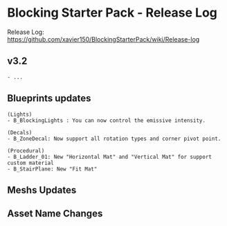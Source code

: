 # Blocking Starter Pack - Release Log
Release Log: https://github.com/xavier150/BlockingStarterPack/wiki/Release-log

## v3.2
	- ...

## Blueprints updates
	(Lights)
	- B_BlockingLights : You can now control the emissive intensity.
	
	(Decals)
	- B_ZoneDecal: Now support all rotation types and corner pivot point.
		
	(Procedural)
	- B_Ladder_01: New "Horizontal Mat" and "Vertical Mat" for support custom material
	- B_StairPlane: New "Fit Mat"

	
## Meshs Updates

## Asset Name Changes

